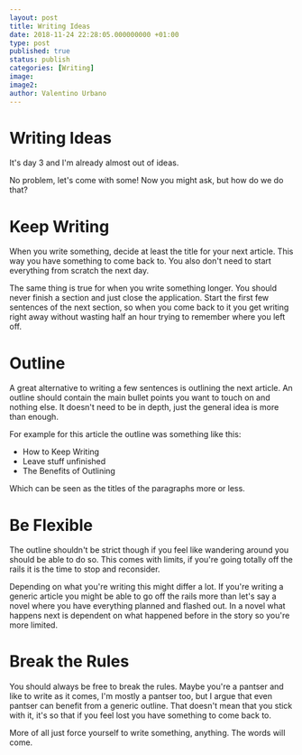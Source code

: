 ```yaml
---
layout: post
title: Writing Ideas
date: 2018-11-24 22:28:05.000000000 +01:00
type: post
published: true
status: publish
categories: [Writing]
image:
image2:
author: Valentino Urbano
---
```


# Writing Ideas

It's day 3 and I'm already almost out of ideas.

No problem, let's come with some! Now you might ask, but how do we do that?

# Keep Writing

When you write something, decide at least the title for your next article. This way you have something to come back to. You also don't need to start everything from scratch the next day.

The same thing is true for when you write something longer. You should never finish a section and just close the application. Start the first few sentences of the next section, so when you come back to it you get writing right away without wasting half an hour trying to remember where you left off.

# Outline

A great alternative to writing a few sentences is outlining the next article. An outline should contain the main bullet points you want to touch on and nothing else. It doesn't need to be in depth, just the general idea is more than enough.

For example for this article the outline was something like this:

- How to Keep Writing
- Leave stuff unfinished
- The Benefits of Outlining

Which can be seen as the titles of the paragraphs more or less.

# Be Flexible

The outline shouldn't be strict though if you feel like wandering around you should be able to do so. This comes with limits, if you're going totally off the rails it is the time to stop and reconsider.

Depending on what you're writing this might differ a lot. If you're writing a generic article you might be able to go off the rails more than let's say a novel where you have everything planned and flashed out. In a novel what happens next is dependent on what happened before in the story so you're more limited.

# Break the Rules

You should always be free to break the rules. Maybe you're a pantser and like to write as it comes, I'm mostly a pantser too, but I argue that even pantser can benefit from a generic outline. That doesn't mean that you stick with it, it's so that if you feel lost you have something to come back to.

More of all just force yourself to write something, anything. The words will come.
